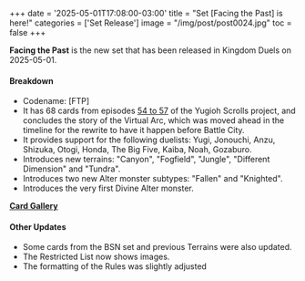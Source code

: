 +++
date = '2025-05-01T17:08:00-03:00'
title = "Set [Facing the Past] is here!"
categories = ['Set Release']
image = "/img/post/post0024.jpg"
toc = false
+++

**Facing the Past** is the new set that has been released in Kingdom Duels on 2025-05-01.

#### Breakdown

- Codename: [FTP]
- It has 68 cards from episodes [54 to 57](/story/museum-arc/) of the Yugioh Scrolls project, and concludes the story of the Virtual Arc, which was moved ahead in the timeline for the rewrite to have it happen before Battle City.
- It provides support for the following duelists: Yugi, Jonouchi, Anzu, Shizuka, Otogi, Honda, The Big Five, Kaiba, Noah, Gozaburo.
- Introduces new terrains: "Canyon", "Fogfield", "Jungle", "Different Dimension" and "Tundra".
- Introduces two new Alter monster subtypes: "Fallen" and "Knighted".
- Introduces the very first Divine Alter monster.

[**Card Gallery**](/deckbuilder/index.html#12)

#### Other Updates

- Some cards from the BSN set and previous Terrains were also updated.
- The Restricted List now shows images.
- The formatting of the Rules was slightly adjusted

